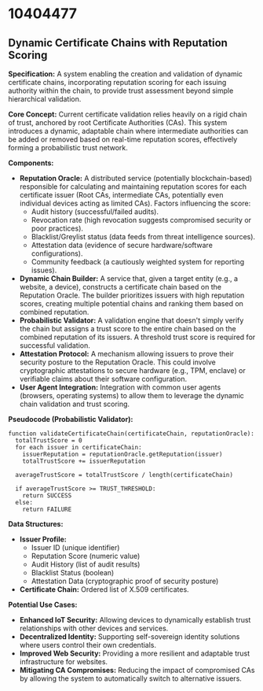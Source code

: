 # 10404477

## Dynamic Certificate Chains with Reputation Scoring

**Specification:** A system enabling the creation and validation of dynamic certificate chains, incorporating reputation scoring for each issuing authority within the chain, to provide trust assessment beyond simple hierarchical validation.

**Core Concept:** Current certificate validation relies heavily on a rigid chain of trust, anchored by root Certificate Authorities (CAs). This system introduces a dynamic, adaptable chain where intermediate authorities can be added or removed based on real-time reputation scores, effectively forming a probabilistic trust network.

**Components:**

*   **Reputation Oracle:** A distributed service (potentially blockchain-based) responsible for calculating and maintaining reputation scores for each certificate issuer (Root CAs, intermediate CAs, potentially even individual devices acting as limited CAs). Factors influencing the score:
    *   Audit history (successful/failed audits).
    *   Revocation rate (high revocation suggests compromised security or poor practices).
    *   Blacklist/Greylist status (data feeds from threat intelligence sources).
    *   Attestation data (evidence of secure hardware/software configurations).
    *   Community feedback (a cautiously weighted system for reporting issues).
*   **Dynamic Chain Builder:** A service that, given a target entity (e.g., a website, a device), constructs a certificate chain based on the Reputation Oracle. The builder prioritizes issuers with high reputation scores, creating multiple potential chains and ranking them based on combined reputation.
*   **Probabilistic Validator:** A validation engine that doesn't simply verify the chain but assigns a trust score to the entire chain based on the combined reputation of its issuers.  A threshold trust score is required for successful validation.
*   **Attestation Protocol:** A mechanism allowing issuers to prove their security posture to the Reputation Oracle.  This could involve cryptographic attestations to secure hardware (e.g., TPM, enclave) or verifiable claims about their software configuration.
*   **User Agent Integration:** Integration with common user agents (browsers, operating systems) to allow them to leverage the dynamic chain validation and trust scoring.

**Pseudocode (Probabilistic Validator):**

```
function validateCertificateChain(certificateChain, reputationOracle):
  totalTrustScore = 0
  for each issuer in certificateChain:
    issuerReputation = reputationOracle.getReputation(issuer)
    totalTrustScore += issuerReputation

  averageTrustScore = totalTrustScore / length(certificateChain)

  if averageTrustScore >= TRUST_THRESHOLD:
    return SUCCESS
  else:
    return FAILURE
```

**Data Structures:**

*   **Issuer Profile:**
    *   Issuer ID (unique identifier)
    *   Reputation Score (numeric value)
    *   Audit History (list of audit results)
    *   Blacklist Status (boolean)
    *   Attestation Data (cryptographic proof of security posture)
*   **Certificate Chain:** Ordered list of X.509 certificates.

**Potential Use Cases:**

*   **Enhanced IoT Security:**  Allowing devices to dynamically establish trust relationships with other devices and services.
*   **Decentralized Identity:** Supporting self-sovereign identity solutions where users control their own credentials.
*   **Improved Web Security:**  Providing a more resilient and adaptable trust infrastructure for websites.
*   **Mitigating CA Compromises:** Reducing the impact of compromised CAs by allowing the system to automatically switch to alternative issuers.